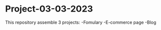 # Project-03-03-2023
This repository assemble 3 projects:
  -Fomulary
  -E-commerce page
  -Blog
  

